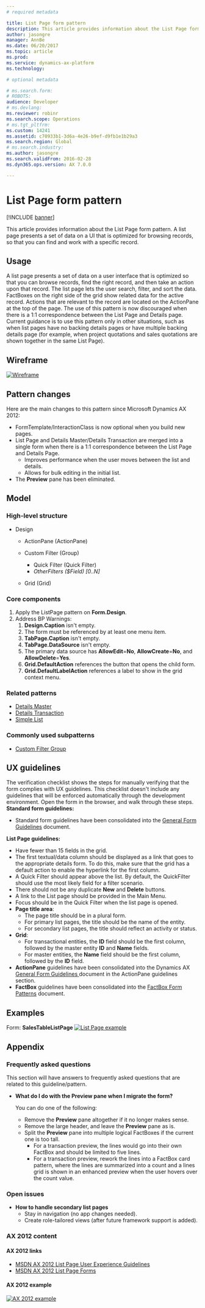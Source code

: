 ```yaml
---
# required metadata

title: List Page form pattern
description: This article provides information about the List Page form pattern. A list page presents a set of data on a UI that is optimized for browsing records, so that you can find and work with a specific record. 
author: jasongre
manager: AnnBe
ms.date: 06/20/2017
ms.topic: article
ms.prod: 
ms.service: dynamics-ax-platform
ms.technology: 

# optional metadata

# ms.search.form: 
# ROBOTS: 
audience: Developer 
# ms.devlang: 
ms.reviewer: robinr
ms.search.scope: Operations
# ms.tgt_pltfrm: 
ms.custom: 14241
ms.assetid: c70933b1-3d6a-4e26-b9ef-d9fb1e1b29a3
ms.search.region: Global
# ms.search.industry: 
ms.author: jasongre
ms.search.validFrom: 2016-02-28
ms.dyn365.ops.version: AX 7.0.0

---
```


# List Page form pattern

[!INCLUDE [banner](../includes/banner.md)]

This article provides information about the List Page form pattern. A list page presents a set of data on a UI that is optimized for browsing records, so that you can find and work with a specific record. 

Usage
-----

A list page presents a set of data on a user interface that is optimized so that you can browse records, find the right record, and then take an action upon that record. The list page lets the user search, filter, and sort the data. FactBoxes on the right side of the grid show related data for the active record. Actions that are relevant to the record are located on the ActionPane at the top of the page. The use of this pattern is now discouraged when there is a 1:1 correspondence between the List Page and Details page. Current guidance is to use this pattern only in other situations, such as when list pages have no backing details pages or have multiple backing details page (for example, when project quotations and sales quotations are shown together in the same List Page).

## Wireframe
[![Wireframe](./media/listpage1-1024x576.png)](./media/listpage1.png)

## Pattern changes
Here are the main changes to this pattern since Microsoft Dynamics AX 2012:

-   FormTemplate/InteractionClass is now optional when you build new pages.
-   List Page and Details Master/Details Transaction are merged into a single form when there is a 1:1 correspondence between the List Page and Details Page.
    -   Improves performance when the user moves between the list and details.
    -   Allows for bulk editing in the initial list.
-   The **Preview** pane has been eliminated.

## Model
### High-level structure

- Design

    - ActionPane (ActionPane)
    - Custom Filter (Group)

        - Quick Filter (Quick Filter)
        - *OtherFilters ($Field) \[0..N\]*

    - Grid (Grid)

### Core components

1.  Apply the ListPage pattern on **Form.Design**.
2.  Address BP Warnings:
    1.  **Design.Caption** isn't empty.
    2.  The form must be referenced by at least one menu item.
    3.  **TabPage.Caption** isn't empty.
    4.  **TabPage.DataSource** isn't empty.
    5.  The primary data source has **AllowEdit**=**No**, **AllowCreate**=**No**, and **AllowDelete**=**Yes**.
    6.  **Grid.DefaultAction** references the button that opens the child form.
    7.  **Grid.DefaultLabelAction** references a label to show in the grid context menu.

### Related patterns

-   [Details Master](details-master-form-pattern.md)
-   [Details Transaction](details-transaction-form-pattern.md)
-   [Simple List](simple-list-form-pattern.md)

### Commonly used subpatterns

-   [Custom Filter Group](custom-filter-group-subpattern.md)

## UX guidelines
The verification checklist shows the steps for manually verifying that the form complies with UX guidelines. This checklist doesn't include any guidelines that will be enforced automatically through the development environment. Open the form in the browser, and walk through these steps. **Standard form guidelines:**

-   Standard form guidelines have been consolidated into the [General Form Guidelines](general-form-guidelines.md) document.

**List Page guidelines:**

-   Have fewer than 15 fields in the grid.
-   The first textual/data column should be displayed as a link that goes to the appropriate details form. To do this, make sure that the grid has a default action to enable the hyperlink for the first column.
-   A Quick Filter should appear above the list. By default, the QuickFilter should use the most likely field for a filter scenario.
-   There should not be any duplicate **New** and **Delete** buttons.
-   A link to the List page should be provided in the Main Menu.
-   Focus should be in the Quick Filter when the list page is opened.
-   **Page title area**:
    -   The page title should be in a plural form.
    -   For primary list pages, the title should be the name of the entity.
    -   For secondary list pages, the title should reflect an activity or status.
-   **Grid**:
    -   For transactional entities, the **ID** field should be the first column, followed by the master entity **ID** and **Name** fields.
    -   For master entities, the **Name** field should be the first column, followed by the **ID** field.
-   **ActionPane** guidelines have been consolidated into the Dynamics AX [General Form Guidelines ](general-form-guidelines.md) document in the ActionPane guidelines section.
-   **FactBox** guidelines have been consolidated into the [FactBox Form Patterns](factbox-form-patterns.md) document.

## Examples
Form: **SalesTableListPage** [![List Page example](./media/listpage2-1024x510.png)](./media/listpage2.png)

## Appendix
### Frequently asked questions

This section will have answers to frequently asked questions that are related to this guideline/pattern.

-   **What do I do with the Preview pane when I migrate the form?**

    You can do one of the following:

    -   Remove the **Preview** pane altogether if it no longer makes sense.
    -   Remove the large header, and leave the **Preview** pane as is.
    -   Split the **Preview** pane into multiple logical FactBoxes if the current one is too tall.
        -   For a transaction preview, the lines would go into their own FactBox and should be limited to five lines.
        -   For a transaction preview, rework the lines into a FactBox card pattern, where the lines are summarized into a count and a lines grid is shown in an enhanced preview when the user hovers over the count value.

### Open issues

-   **How to handle secondary list pages**
    -   Stay in navigation (no app changes needed).
    -   Create role-tailored views (after future framework support is added).

### AX 2012 content

#### AX 2012 links

-   [MSDN AX 2012 List Page User Experience Guidelines](http://msdn.microsoft.com/EN-US/library/gg853328.aspx)
-   [MSDN AX 2012 List Page Forms](http://msdn.microsoft.com/en-us/library/cc635077.aspx)

#### AX 2012 example

[![AX 2012 example](./media/listpage3-1024x671.png)](./media/listpage3.png)
